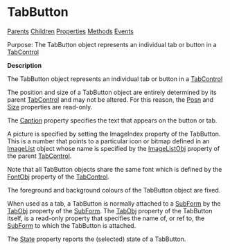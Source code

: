 




<h1 class="heading"><span class="name">TabButton</span></h1>

[Parents](../ParentLists/TabButton.htm) [Children](../ChildLists/TabButton.htm) [Properties](../PropLists/TabButton.htm) [Methods](../MethodLists/TabButton.htm) [Events](../EventLists/TabButton.htm)


Purpose: The TabButton object represents an individual tab or button in a [TabControl](../a-z/tabcontrol.md)


**Description**


The TabButton object represents an individual tab or button in a [TabControl](../a-z/tabcontrol.md)



The position and size of a TabButton object are entirely determined by its parent [TabControl](../a-z/tabcontrol.md) and may not be altered. For this reason, the [Posn](../a-z/posn.md) and [Size](../a-z/size.md) properties are read-only.


The [Caption](../a-z/caption.md) property specifies the text that appears on the button or tab.


A picture is specified by setting the ImageIndex property of the TabButton. This is a number that points to a particular icon or bitmap defined in an [ImageList](../a-z/imagelist.md) object whose name is specified by the [ImageListObj](../a-z/imagelistobj.md) property of the parent [TabControl](../a-z/tabcontrol.md).


Note that all TabButton objects share the same font which is defined by the [FontObj](../a-z/fontobj.md) property of the [TabControl](../a-z/tabcontrol.md).


The foreground and background colours of the TabButton object are fixed.


When used as a tab, a TabButton is normally attached to a [SubForm](../a-z/subform.md) by the [TabObj](../a-z/tabobj.md) property of the [SubForm](../a-z/subform.md). The [TabObj](../a-z/tabobj.md) property of the TabButton itself, is a read-only property that specifies the name of, or ref to, the [SubForm](../a-z/subform.md) to which the TabButton is attached.


The [State](../a-z/state.md) property reports the (selected) state of a TabButton.


